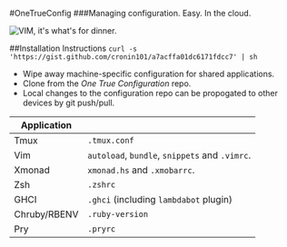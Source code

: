#OneTrueConfig
###Managing configuration. Easy. In the cloud.

![VIM, it's what's for dinner.](http://i.imgur.com/A6vKlmK.png)

##Installation Instructions
`curl -s 'https://gist.github.com/cronin101/a7acffa01dc6171fdcc7' | sh`

* Wipe away machine-specific configuration for shared applications.
* Clone from the *One True Configuration* repo.
* Local changes to the configuration repo can be propogated to other devices by git push/pull.


| Application |  |
-------|---
| Tmux | `.tmux.conf` |
| Vim | `autoload`, `bundle`, `snippets` and `.vimrc`. |
| Xmonad | `xmonad.hs` and `.xmobarrc`. |
| Zsh | `.zshrc` |
| GHCI | `.ghci` (including `lambdabot` plugin)|
| Chruby/RBENV | `.ruby-version` |
| Pry | `.pryrc` |
